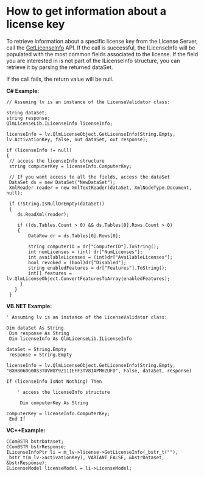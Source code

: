 # How to get information about a license key

To retrieve information about a specific license key from the License Server, call the [GetLicenseInfo](https://support.soraco.co/hc/en-us/articles/210597466-QlmLicense-GetLicenseInfo) API. If the call is successful, the ILicenseInfo will be populated with the most common fields associated to the license. If the field you are interested in is not part of the ILicenseInfo structure, you can retrieve it by parsing the returned dataSet.

If the call fails, the return value will be null.

&#x20;

**C# Example:**

```
// Assuming lv is an instance of the LicenseValidator class:

string dataSet;
string response;
QlmLicenseLib.ILicenseInfo licenseInfo;

licenseInfo = lv.QlmLicenseObject.GetLicenseInfo(String.Empty, lv.ActivationKey, false, out dataSet, out response);

if (licenseInfo != null)
{
 // access the licenseInfo structure
 string computerKey = licenseInfo.ComputerKey;

 // If you want access to all the fields, access the dataSet
 DataSet ds = new DataSet("NewDataSet");
 XmlReader reader = new XmlTextReader(dataSet, XmlNodeType.Document, null);

 if (!String.IsNullOrEmpty(dataSet))
 {
    ds.ReadXml(reader);

    if ((ds.Tables.Count > 0) && ds.Tables[0].Rows.Count > 0)
    {
        DataRow dr = ds.Tables[0].Rows[0];

        string computerID = dr["ComputerID"].ToString();
        int numLicenses = (int) dr["NumLicenses"];
        int availableLicenses = (int)dr["AvailableLicenses"];
        bool revoked = (bool)dr["Disabled"];
        string enabledFeatures = dr["Features"].ToString();
        int[] features = lv.QlmLicenseObject.ConvertFeaturesToArray(enabledFeatures);
     }
   }
 }
```

**VB.NET Example:**

```
' Assuming lv is an instance of the LicenseValidator class:

Dim dataSet As String
 Dim response As String
 Dim licenseInfo As QlmLicenseLib.ILicenseInfo

dataSet = String.Empty
 response = String.Empty

licenseInfo = lv.QlmLicenseObject.GetLicenseInfo(String.Empty, "BXH8060G00S3TUVW8Y9Z111EFF3TV8IAPMHZUFD", False, dataSet, response)

If (licenseInfo IsNot Nothing) Then

    ' access the licenseInfo structure

     Dim computerKey As String

computerKey = licenseInfo.ComputerKey;
 End If
```

**VC++Example:**

```
CComBSTR bstrDataset;
CComBSTR bstrResponse;
ILicenseInfoPtr li = m_lv->license->GetLicenseInfo(_bstr_t(""), _bstr_t(m_lv->activationKey), VARIANT_FALSE, &bstrDataset, &bstrResponse);
ELicenseModel licenseModel = li->LicenseModel;
```
